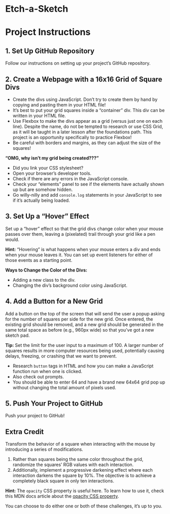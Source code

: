 # Etch-a-Sketch

# Project Instructions

## 1. Set Up GitHub Repository
Follow our instructions on setting up your project’s GitHub repository.

## 2. Create a Webpage with a 16x16 Grid of Square Divs
- Create the divs using JavaScript. Don’t try to create them by hand by copying and pasting them in your HTML file!
- It’s best to put your grid squares inside a “container” div. This div can be written in your HTML file.
- Use Flexbox to make the divs appear as a grid (versus just one on each line). Despite the name, do not be tempted to research or use CSS Grid, as it will be taught in a later lesson after the foundations path. This project is an opportunity specifically to practice Flexbox!
- Be careful with borders and margins, as they can adjust the size of the squares!

**“OMG, why isn’t my grid being created???”**
- Did you link your CSS stylesheet?
- Open your browser’s developer tools.
- Check if there are any errors in the JavaScript console.
- Check your “elements” panel to see if the elements have actually shown up but are somehow hidden.
- Go willy-nilly and add `console.log` statements in your JavaScript to see if it’s actually being loaded.

## 3. Set Up a “Hover” Effect
Set up a “hover” effect so that the grid divs change color when your mouse passes over them, leaving a (pixelated) trail through your grid like a pen would.

**Hint:** 
“Hovering” is what happens when your mouse enters a div and ends when your mouse leaves it. You can set up event listeners for either of those events as a starting point.

**Ways to Change the Color of the Divs:**
- Adding a new class to the div.
- Changing the div’s background color using JavaScript.

## 4. Add a Button for a New Grid
Add a button on the top of the screen that will send the user a popup asking for the number of squares per side for the new grid. Once entered, the existing grid should be removed, and a new grid should be generated in the same total space as before (e.g., 960px wide) so that you’ve got a new sketch pad.

**Tip:** 
Set the limit for the user input to a maximum of 100. A larger number of squares results in more computer resources being used, potentially causing delays, freezing, or crashing that we want to prevent.

- Research `button` tags in HTML and how you can make a JavaScript function run when one is clicked.
- Also check out prompts.
- You should be able to enter 64 and have a brand new 64x64 grid pop up without changing the total amount of pixels used.

## 5. Push Your Project to GitHub
Push your project to GitHub!

## Extra Credit
Transform the behavior of a square when interacting with the mouse by introducing a series of modifications.

1. Rather than squares being the same color throughout the grid, randomize the squares’ RGB values with each interaction.
2. Additionally, implement a progressive darkening effect where each interaction darkens the square by 10%. The objective is to achieve a completely black square in only ten interactions.

**Hint:** 
The `opacity` CSS property is useful here. To learn how to use it, check this MDN docs article about the [opacity CSS property](https://developer.mozilla.org/en-US/docs/Web/CSS/opacity).

You can choose to do either one or both of these challenges, it’s up to you.
